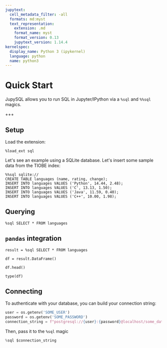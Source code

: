 ```yaml
---
jupytext:
  cell_metadata_filter: -all
  formats: md:myst
  text_representation:
    extension: .md
    format_name: myst
    format_version: 0.13
    jupytext_version: 1.14.4
kernelspec:
  display_name: Python 3 (ipykernel)
  language: python
  name: python3
---
```


# Quick Start

JupySQL allows you to run SQL in Jupyter/IPython via a `%sql` and `%%sql` magics.

+++

## Setup

Load the extension:

```{code-cell} ipython3
%load_ext sql
```


Let's see an example using a SQLite database. Let's insert some sample data from the TIOBE index:

```{code-cell} ipython3
%%sql sqlite://
CREATE TABLE languages (name, rating, change);
INSERT INTO languages VALUES ('Python', 14.44, 2.48);
INSERT INTO languages VALUES ('C', 13.13, 1.50);
INSERT INTO languages VALUES ('Java', 11.59, 0.40);
INSERT INTO languages VALUES ('C++', 10.00, 1.98);
```

## Querying

```{code-cell} ipython3
%sql SELECT * FROM languages
```

## `pandas` integration

```{code-cell} ipython3
result = %sql SELECT * FROM languages
```

```{code-cell} ipython3
df = result.DataFrame()
```

```{code-cell} ipython3
df.head()
```

```{code-cell} ipython3
type(df)
```

## Connecting

To authenticate with your database, you can build your connection string:

```python
user = os.getenv('SOME_USER')
password = os.getenv('SOME_PASSWORD')
connection_string = f"postgresql://{user}:{password}@localhost/some_database"
```

Then, pass it to the `%sql` magic

```python
%sql $connection_string
```
